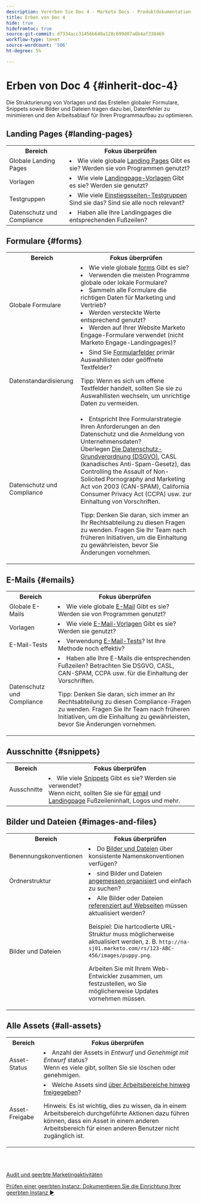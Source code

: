 ```yaml
---
description: Vererben Sie Doc 4 - Marketo Docs - Produktdokumentation
title: Erben von Doc 4
hide: true
hidefromtoc: true
source-git-commit: d7334acc31456b640a128c699d07a6b4af330469
workflow-type: tm+mt
source-wordcount: '506'
ht-degree: 5%

---
```


# Erben von Doc 4 {#inherit-doc-4}

Die Strukturierung von Vorlagen und das Erstellen globaler Formulare, Snippets sowie Bilder und Dateien tragen dazu bei, Datenfehler zu minimieren und den Arbeitsablauf für Ihren Programmaufbau zu optimieren.

## Landing Pages {#landing-pages}

<table style="table-layout:auto"> 
 <tbody> 
  <tr> 
   <th>Bereich</th> 
   <th>Fokus überprüfen</th>
  </tr> 
  <tr> 
   <td>Globale Landing Pages</td> 
   <td><li>Wie viele globale <a href="/help/marketo/product-docs/demand-generation/landing-pages/understanding-landing-pages/understanding-free-form-vs-guided-landing-pages.md" target="_blank">Landing Pages</a> Gibt es sie? Werden sie von Programmen genutzt?</li></td>
  </tr>
  <tr> 
   <td>Vorlagen</td> 
   <td><li>Wie viele <a href="/help/marketo/product-docs/demand-generation/landing-pages/landing-page-templates/create-a-free-form-landing-page-template.md" target="_blank">Landingpage-Vorlagen</a> Gibt es sie? Werden sie genutzt?</li></td>
  </tr>
  <tr> 
   <td>Testgruppen</td> 
   <td><li>Wie viele <a href="/help/marketo/product-docs/demand-generation/landing-pages/understanding-landing-pages/landing-page-test-groups.md" target="_blank">Einstiegsseiten-Testgruppen</a> Sind sie das? Sind sie alle noch relevant?</li></td>
  </tr>
   <tr> 
   <td>Datenschutz und Compliance</td> 
   <td><li>Haben alle Ihre Landingpages die entsprechenden Fußzeilen?</li></td>
  </tr>
 </tbody> 
</table>

## Formulare {#forms}

<table style="table-layout:auto"> 
 <tbody> 
  <tr> 
   <th>Bereich</th> 
   <th>Fokus überprüfen</th>
  </tr> 
  <tr> 
   <td>Globale Formulare</td> 
   <td><li>Wie viele globale <a href="/help/marketo/product-docs/demand-generation/forms/creating-a-form/create-a-form.md" target="_blank">forms</a> Gibt es sie?</li>
<li>Verwenden die meisten Programme globale oder lokale Formulare?</li>
<li>Sammeln alle Formulare die richtigen Daten für Marketing und Vertrieb?</li>
<li>Werden versteckte Werte entsprechend genutzt?</li>
<li>Werden auf Ihrer Website Marketo Engage-Formulare verwendet (nicht Marketo Engage-Landingpages)?</li></td>
  </tr>
  <tr> 
   <td>Datenstandardisierung</td> 
   <td><li>Sind Sie <a href="/help/marketo/product-docs/demand-generation/forms/form-fields/add-a-fieldset-to-a-form.md" target="_blank">Formularfelder</a> primär Auswahllisten oder geöffnete Textfelder?</li>
<p>Tipp: Wenn es sich um offene Textfelder handelt, sollten Sie sie zu Auswahllisten wechseln, um unrichtige Daten zu vermeiden.</td>
  </tr>
  <tr> 
   <td>Datenschutz und Compliance</td> 
   <td><li>Entspricht Ihre Formularstrategie Ihren Anforderungen an den Datenschutz und die Anmeldung von Unternehmensdaten? 
   <br/>Überlegen <a href="https://business.adobe.com/resources/ebooks/the-gdpr-and-the-marketer.html" target="_blank">Die Datenschutz-Grundverordnung (DSGVO)</a>, CASL (kanadisches Anti-Spam-Gesetz), das Controlling the Assault of Non-Solicited Pornography and Marketing Act von 2003 (CAN-SPAM), California Consumer Privacy Act (CCPA) usw. zur Einhaltung von Vorschriften.</li>
<p>Tipp: Denken Sie daran, sich immer an Ihr Rechtsabteilung zu diesen Fragen zu wenden. Fragen Sie Ihr Team nach früheren Initiativen, um die Einhaltung zu gewährleisten, bevor Sie Änderungen vornehmen.</td>
  </tr>
 </tbody> 
</table>

## E-Mails {#emails}

<table style="table-layout:auto"> 
 <tbody> 
  <tr> 
   <th>Bereich</th> 
   <th>Fokus überprüfen</th>
  </tr> 
  <tr> 
   <td>Globale E-Mails</td> 
   <td><li>Wie viele globale <a href="/help/marketo/product-docs/email-marketing/general/creating-an-email/create-an-email.md" target="_blank">E-Mail</a> Gibt es sie? Werden sie von Programmen genutzt?</li></td>
  </tr>
  <tr> 
   <td>Vorlagen</td> 
   <td><li>Wie viele <a href="/help/marketo/product-docs/email-marketing/general/email-editor-2/create-an-email-template.md" target="_blank">E-Mail-Vorlagen</a> Gibt es sie? Werden sie genutzt?</li></td>
  </tr>
  <tr> 
   <td>E-Mail-Tests</td> 
   <td><li>Verwendung <a href="/help/marketo/product-docs/email-marketing/email-programs/email-program-actions/email-test-a-b-test/understanding-email-testing-options.md" target="_blank">E-Mail-Tests</a>? Ist Ihre Methode noch effektiv?</li></td>
  </tr>
  <tr> 
   <td>Datenschutz und Compliance</td> 
   <td><li>Haben alle Ihre E-Mails die entsprechenden Fußzeilen? Betrachten Sie DSGVO, CASL, CAN-SPAM, CCPA usw. für die Einhaltung der Vorschriften.</li>
<p>Tipp: Denken Sie daran, sich immer an Ihr Rechtsabteilung zu diesen Compliance-Fragen zu wenden. Fragen Sie Ihr Team nach früheren Initiativen, um die Einhaltung zu gewährleisten, bevor Sie Änderungen vornehmen.</td>
  </tr>
 </tbody> 
</table>

## Ausschnitte {#snippets}

<table style="table-layout:auto"> 
 <tbody> 
  <tr> 
   <th>Bereich</th> 
   <th>Fokus überprüfen</th>
  </tr> 
  <tr> 
   <td>Ausschnitte</td> 
   <td><li>Wie viele <a href="/help/marketo/product-docs/personalization/segmentation-and-snippets/snippets/create-a-snippet.md" target="_blank">Snippets</a> Gibt es sie? Werden sie verwendet? 
   <br/>Wenn nicht, sollten Sie sie für <a href="/help/marketo/product-docs/email-marketing/general/functions-in-the-editor/add-a-snippet-to-an-email.md" target="_blank">email</a> und <a href="/help/marketo/product-docs/demand-generation/landing-pages/personalizing-landing-pages/add-a-snippet-to-a-landing-page.md" target="_blank">Landingpage</a> Fußzeileninhalt, Logos und mehr.</li></td>
  </tr>
 </tbody> 
</table>

## Bilder und Dateien {#images-and-files}

<table style="table-layout:auto"> 
 <tbody> 
  <tr> 
   <th>Bereich</th> 
   <th>Fokus überprüfen</th>
  </tr> 
  <tr> 
   <td>Benennungskonventionen</td> 
   <td><li>Do <a href="/help/marketo/product-docs/demand-generation/images-and-files/add-images-and-files-to-marketo.md" target="_blank">Bilder und Dateien</a> über konsistente Namenskonventionen verfügen?</li></td>
  </tr>
  <tr> 
   <td>Ordnerstruktur</td> 
   <td><li>sind Bilder und Dateien <a href="/help/marketo/product-docs/demand-generation/images-and-files/organize-your-images-and-files-using-folders.md" target="_blank">angemessen organisiert</a> und einfach zu suchen?</li></td>
  </tr>
  <tr> 
   <td>Bilder und Dateien</td> 
   <td><li>Alle Bilder oder Dateien <a href="/help/marketo/product-docs/demand-generation/images-and-files/find-the-url-of-an-uploaded-image-or-file.md" target="_blank">referenziert auf Webseiten</a> müssen aktualisiert werden? 
   <p>Beispiel: Die hartcodierte URL-Struktur muss möglicherweise aktualisiert werden, z. B. <code>http://na-sj01.marketo.com/rs/123-ABC-456/images/puppy.png</code>. 
   <p>Arbeiten Sie mit Ihrem Web-Entwickler zusammen, um festzustellen, wo Sie möglicherweise Updates vornehmen müssen.</li></td>
  </tr>
 </tbody> 
</table>

## Alle Assets {#all-assets}

<table style="table-layout:auto"> 
 <tbody> 
  <tr> 
   <th>Bereich</th> 
   <th>Fokus überprüfen</th>
  </tr> 
  <tr> 
   <td>Asset-Status</td> 
   <td><li>Anzahl der Assets in <i>Entwurf</i> und <i>Genehmigt mit Entwurf</i> status?
   <br/>Wenn es viele gibt, sollten Sie sie löschen oder genehmigen.</li></td>
  </tr>
  <tr> 
   <td>Asset-Freigabe</td> 
   <td><li>Welche Assets sind <a href="/help/marketo/product-docs/administration/workspaces-and-person-partitions/understanding-workspaces-and-person-partitions.md#sharing-across-workspaces" target="_blank">über Arbeitsbereiche hinweg freigegeben</a>?</li>
   <p>Hinweis: Es ist wichtig, dies zu wissen, da in einem Arbeitsbereich durchgeführte Aktionen dazu führen können, dass ein Asset in einem anderen Arbeitsbereich für einen anderen Benutzer nicht zugänglich ist.</td>
  </tr>
 </tbody> 
</table>

<br> 

[Audit und geerbte Marketingaktivitäten](/help/marketo/getting-started/inheriting-a-marketo-instance/new-inherit-doc-3.md)

[Prüfen einer geerbten Instanz: Dokumentieren Sie die Einrichtung Ihrer geerbten Instanz ►](/help/marketo/getting-started/inheriting-a-marketo-instance/new-inherit-doc-5.md)
